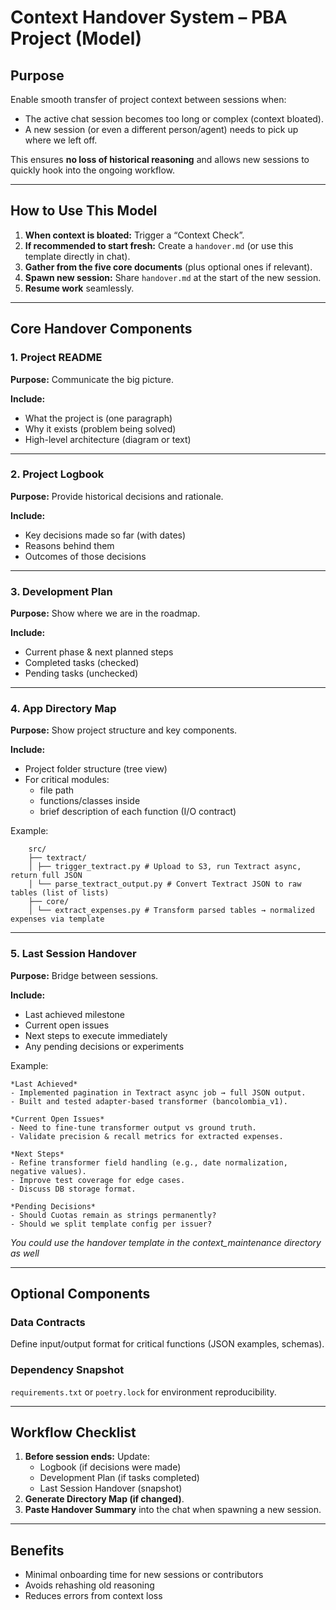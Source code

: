 # Context Handover System – PBA Project (Model)

## Purpose
Enable smooth transfer of project context between sessions when:
- The active chat session becomes too long or complex (context bloated).
- A new session (or even a different person/agent) needs to pick up where we left off.

This ensures **no loss of historical reasoning** and allows new sessions to quickly hook into the ongoing workflow.

---

## How to Use This Model
1. **When context is bloated:** Trigger a “Context Check”.
2. **If recommended to start fresh:** Create a `handover.md` (or use this template directly in chat).
3. **Gather from the five core documents** (plus optional ones if relevant).
4. **Spawn new session:** Share `handover.md` at the start of the new session.
5. **Resume work** seamlessly.

---

## Core Handover Components

### 1. Project README
**Purpose:** Communicate the big picture.

**Include:**
- What the project is (one paragraph)
- Why it exists (problem being solved)
- High-level architecture (diagram or text)


---

### 2. Project Logbook
**Purpose:** Provide historical decisions and rationale.

**Include:**
- Key decisions made so far (with dates)
- Reasons behind them
- Outcomes of those decisions


---

### 3. Development Plan
**Purpose:** Show where we are in the roadmap.

**Include:**
- Current phase & next planned steps
- Completed tasks (checked)
- Pending tasks (unchecked)


---

### 4. App Directory Map
**Purpose:** Show project structure and key components.

**Include:**
- Project folder structure (tree view)
- For critical modules: 
  - file path
  - functions/classes inside
  - brief description of each function (I/O contract)


Example:
```
    src/
    ├── textract/
    │ ├── trigger_textract.py # Upload to S3, run Textract async, return full JSON
    │ └── parse_textract_output.py # Convert Textract JSON to raw tables (list of lists)
    ├── core/
    │ └── extract_expenses.py # Transform parsed tables → normalized expenses via template
```

---

### 5. Last Session Handover
**Purpose:** Bridge between sessions.

**Include:**
- Last achieved milestone
- Current open issues
- Next steps to execute immediately
- Any pending decisions or experiments

Example:

    *Last Achieved*
    - Implemented pagination in Textract async job → full JSON output.
    - Built and tested adapter-based transformer (bancolombia_v1).

    *Current Open Issues*
    - Need to fine-tune transformer output vs ground truth.
    - Validate precision & recall metrics for extracted expenses.

    *Next Steps*
    - Refine transformer field handling (e.g., date normalization, negative values).
    - Improve test coverage for edge cases.
    - Discuss DB storage format.

    *Pending Decisions*
    - Should Cuotas remain as strings permanently?
    - Should we split template config per issuer?

_You could use the handover template in the context_maintenance directory as well_ 

---

## Optional Components
### Data Contracts
Define input/output format for critical functions (JSON examples, schemas).

### Dependency Snapshot
`requirements.txt` or `poetry.lock` for environment reproducibility.

---

## Workflow Checklist
1. **Before session ends:** Update:
   - Logbook (if decisions were made)
   - Development Plan (if tasks completed)
   - Last Session Handover (snapshot)
2. **Generate Directory Map (if changed)**.
3. **Paste Handover Summary** into the chat when spawning a new session.

---

## Benefits
- Minimal onboarding time for new sessions or contributors
- Avoids rehashing old reasoning
- Reduces errors from context loss